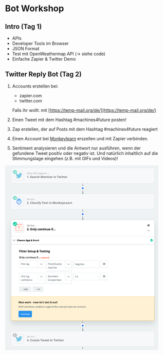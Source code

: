 # Bot Workshop

## Intro (Tag 1)
- APIs 
- Developer Tools im Browser
- JSON Format
- Test mit OpenWeathermap API (-> siehe code)
- Einfache Zapier & Twitter Demo

## Twitter Reply Bot (Tag 2)
1) Accounts erstellen bei:
    - zapier.com
    - twitter.com

    Falls ihr wollt: mit [https://temp-mail.org/de/](https://temp-mail.org/de/)

2) Einen Tweet mit dem Hashtag #machines4future posten!

3) Zap erstellen, der auf Posts mit dem Hashtag #machines4future reagiert

4) Einen Account bei [Monkeylearn](https://monkeylearn.com) erszellen und mit Zapier verbinden.

5) Sentiment analysieren und die Antwort nur ausführen, wenn der gefundene Tweet positiv oder negativ ist. Und natürlich inhaltlich auf die Stimmungslage eingehen (z.B. mit GIFs und Videos)!

![](img/zapier-twitter.png)


